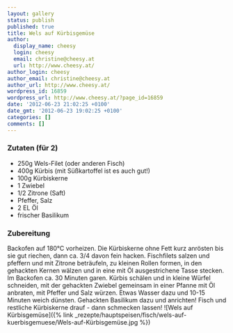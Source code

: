 ```yaml
---
layout: gallery
status: publish
published: true
title: Wels auf Kürbisgemüse
author:
  display_name: cheesy
  login: cheesy
  email: christine@cheesy.at
  url: http://www.cheesy.at/
author_login: cheesy
author_email: christine@cheesy.at
author_url: http://www.cheesy.at/
wordpress_id: 16859
wordpress_url: http://www.cheesy.at/?page_id=16859
date: '2012-06-23 21:02:25 +0100'
date_gmt: '2012-06-23 19:02:25 +0100'
categories: []
comments: []
---
```

### Zutaten (für 2)
- 250g Wels-Filet (oder anderen Fisch)
- 400g Kürbis (mit Süßkartoffel ist es auch gut!)
- 100g Kürbiskerne
- 1 Zwiebel
- 1/2 Zitrone (Saft)
- Pfeffer, Salz
- 2 EL Öl
- frischer Basilikum
### Zubereitung
Backofen auf 180°C vorheizen. Die Kürbiskerne ohne Fett kurz anrösten bis sie gut riechen, dann ca. 3/4 davon fein hacken. Fischfilets salzen und pfeffern und mit Zitrone beträufeln, zu kleinen Rollen formen, in den gehackten Kernen wälzen und in eine mit Öl ausgestrichene Tasse stecken. Im Backofen ca. 30 Minuten garen.
Kürbis schälen und in kleine Würfel schneiden, mit der gehackten Zwiebel gemeinsam in einer Pfanne mit Öl anbraten, mit Pfeffer und Salz würzen. Etwas Wasser dazu und 10-15 Minuten weich dünsten. Gehackten Basilikum dazu und anrichten! Fisch und restliche Kürbiskerne drauf - dann schmecken lassen!
![Wels auf Kürbisgemüse]({% link _rezepte/hauptspeisen/fisch/wels-auf-kuerbisgemuese/Wels-auf-Kürbisgemüse.jpg %})
